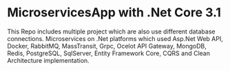 # MicroservicesApp with .Net Core 3.1
This Repo includes multiple project which are also use different database connections. 
Microservices on .Net platforms which used Asp.Net Web API, Docker, RabbitMQ, MassTransit, Grpc, Ocelot API Gateway, MongoDB, Redis, PostgreSQL, SqlServer, Entity Framework Core, CQRS and Clean Architecture implementation. 
